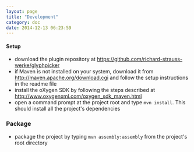 ```yaml
---
layout: page
title: "Development"
category: doc
date: 2014-12-13 06:23:59
---
```


#### Setup

- download the plugin repository at https://github.com/richard-strauss-werke/glyphpicker
- if Maven is not installed on your system, download it from http://maven.apache.org/download.cgi and follow the setup instructions in the readme file 
- install the oXygen SDK by following the steps described at http://www.oxygenxml.com/oxygen_sdk_maven.html
- open a command prompt at the project root and type `mvn install`. This should install all the project's dependencies

### Package

- package the project by typing `mvn assembly:assembly` from the project's root directory
